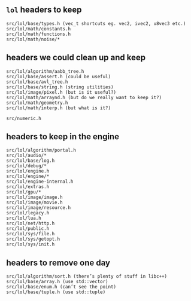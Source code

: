
## `lol` headers to keep

    src/lol/base/types.h (vec_t shortcuts eg. vec2, ivec2, u8vec3 etc.)
    src/lol/math/constants.h
    src/lol/math/functions.h
    src/lol/math/noise/*


## headers we could clean up and keep

    src/lol/algorithm/aabb_tree.h
    src/lol/base/assert.h (could be useful)
    src/lol/base/avl_tree.h
    src/lol/base/string.h (string utilities)
    src/lol/image/pixel.h (but is it useful?)
    src/lol/math/arraynd.h (but do we really want to keep it?)
    src/lol/math/geometry.h
    src/lol/math/interp.h (but what is it?)

    src/numeric.h


## headers to keep in the engine

    src/lol/algorithm/portal.h
    src/lol/audio/*
    src/lol/base/log.h
    src/lol/debug/*
    src/lol/engine.h
    src/lol/engine/*
    src/lol/engine-internal.h
    src/lol/extras.h
    src/lol/gpu/*
    src/lol/image/image.h
    src/lol/image/movie.h
    src/lol/image/resource.h
    src/lol/legacy.h
    src/lol/lua.h
    src/lol/net/http.h
    src/lol/public.h
    src/lol/sys/file.h
    src/lol/sys/getopt.h
    src/lol/sys/init.h


## headers to remove one day

    src/lol/algorithm/sort.h (there’s plenty of stuff in libc++)
    src/lol/base/array.h (use std::vector)
    src/lol/base/enum.h (can’t see the point)
    src/lol/base/tuple.h (use std::tuple)

